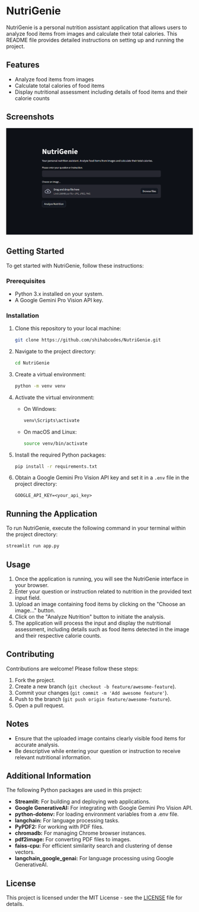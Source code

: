 # NutriGenie

NutriGenie is a personal nutrition assistant application that allows users to analyze food items from images and calculate their total calories. This README file provides detailed instructions on setting up and running the project.

## Features

- Analyze food items from images
- Calculate total calories of food items
- Display nutritional assessment including details of food items and their calorie counts

## Screenshots

![NutriGenie Screenshot](images/nutrigenie.png)


## Getting Started

To get started with NutriGenie, follow these instructions:

### Prerequisites

- Python 3.x installed on your system.
- A Google Gemini Pro Vision API key.

### Installation

1. Clone this repository to your local machine:

    ```bash
    git clone https://github.com/shihabcodes/NutriGenie.git
    ```

2. Navigate to the project directory:

    ```bash
    cd NutriGenie
    ```

3. Create a virtual environment:

    ```bash
    python -m venv venv
    ```

4. Activate the virtual environment:

    - On Windows:

        ```bash
        venv\Scripts\activate
        ```

    - On macOS and Linux:

        ```bash
        source venv/bin/activate
        ```

5. Install the required Python packages:

    ```bash
    pip install -r requirements.txt
    ```

6. Obtain a Google Gemini Pro Vision API key and set it in a `.env` file in the project directory:

    ```plaintext
    GOOGLE_API_KEY=<your_api_key>
    ```

## Running the Application

To run NutriGenie, execute the following command in your terminal within the project directory:

```bash
streamlit run app.py

```

## Usage

1. Once the application is running, you will see the NutriGenie interface in your browser.
2. Enter your question or instruction related to nutrition in the provided text input field.
3. Upload an image containing food items by clicking on the "Choose an image..." button.
4. Click on the "Analyze Nutrition" button to initiate the analysis.
5. The application will process the input and display the nutritional assessment, including details such as food items detected in the image and their respective calorie counts.

## Contributing

Contributions are welcome! Please follow these steps:

1. Fork the project.
2. Create a new branch (`git checkout -b feature/awesome-feature`).
3. Commit your changes (`git commit -m 'Add awesome feature'`).
4. Push to the branch (`git push origin feature/awesome-feature`).
5. Open a pull request.

## Notes
- Ensure that the uploaded image contains clearly visible food items for accurate analysis.
- Be descriptive while entering your question or instruction to receive relevant nutritional information.

## Additional Information
The following Python packages are used in this project:
- **Streamlit:** For building and deploying web applications.
- **Google GenerativeAI:** For integrating with Google Gemini Pro Vision API.
- **python-dotenv:** For loading environment variables from a .env file.
- **langchain:** For language processing tasks.
- **PyPDF2:** For working with PDF files.
- **chromadb:** For managing Chrome browser instances.
- **pdf2image:** For converting PDF files to images.
- **faiss-cpu:** For efficient similarity search and clustering of dense vectors.
- **langchain_google_genai:** For language processing using Google GenerativeAI.

## License
This project is licensed under the MIT License - see the [LICENSE](LICENSE) file for details.
